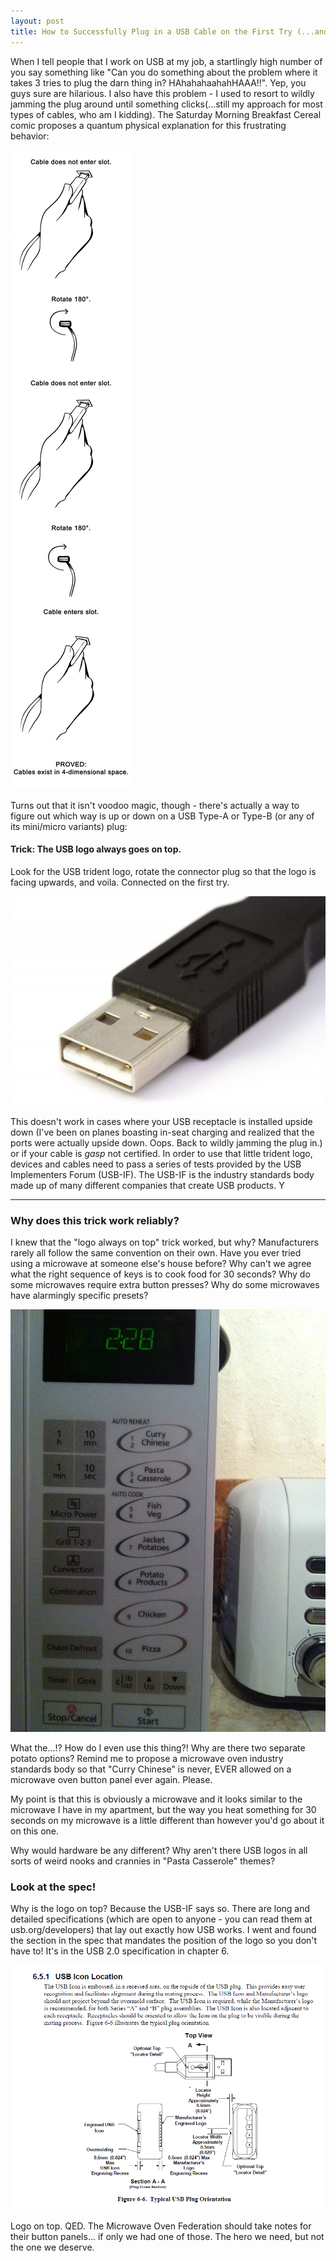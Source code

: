 ```yaml
---
layout: post
title: How to Successfully Plug in a USB Cable on the First Try (...and why it works)
---
```


When I tell people that I work on USB at my job, a startlingly high number of you say something like "Can you do something about the problem where it takes 3 tries to plug the darn thing in? HAhahahaahahHAAA!!". Yep, you guys sure are hilarious. I also have this problem - I used to resort to wildly jamming the plug around until something clicks(...still my approach for most types of cables, who am I kidding). The Saturday Morning Breakfast Cereal comic proposes a quantum physical explanation for this frustrating behavior:

![SMBC USB](../images/usb-smbc.gif)

Turns out that it isn't voodoo magic, though - there's actually a way to figure out which way is up or down on a USB Type-A or Type-B (or any of its mini/micro variants) plug:

#### Trick: The USB logo always goes on top.

Look for the USB trident logo, rotate the connector plug so that the logo is facing upwards, and voila. Connected on the first try.

![Logo on top](../images/usb-type-a.jpeg)

This doesn't work in cases where your USB receptacle is installed upside down (I've been on planes boasting in-seat charging and realized that the ports were actually upside down. Oops. Back to wildly jamming the plug in.) or if your cable is *gasp* not certified. In order to use that little trident logo, devices and cables need to pass a series of tests provided by the USB Implementers Forum (USB-IF). The USB-IF is the industry standards body made up of many different companies that create USB products. Y

---

### Why does this trick work reliably?

I knew that the "logo always on top" trick worked, but why? Manufacturers rarely all follow the same convention on their own. Have you ever tried using a microwave at someone else's house before? Why can't we agree what the right sequence of keys is to cook food for 30 seconds? Why do some microwaves require extra button presses? Why do some microwaves have alarmingly specific presets?

![Microwave from hell](../images/microwave.jpg)

What the...!? How do I even use this thing?! Why are there two separate potato options?
Remind me to propose a microwave oven industry standards body so that "Curry Chinese" is never, EVER allowed on a microwave oven button panel ever again. Please.

My point is that this is obviously a microwave and it looks similar to the microwave I have in my apartment, but the way you heat something for 30 seconds on my microwave is a little different than however you'd go about it on this one.

Why would hardware be any different? Why aren't there USB logos in all sorts of weird nooks and crannies in "Pasta Casserole" themes?

### Look at the spec!

Why is the logo on top? Because the USB-IF says so. There are long and detailed specifications (which are open to anyone - you can read them at usb.org/developers) that lay out exactly how USB works.
I went and found the section in the spec that mandates the position of the logo so you don't have to! 
It's in the USB 2.0 specification in chapter 6. 

![USB 2.0 Spec](../images/usb-logo-location.PNG)

Logo on top. QED. The Microwave Oven Federation should take notes for their button panels... if only we had one of those. The hero we need, but not the one we deserve.